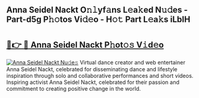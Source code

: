 ## Anna Seidel Nackt O𝚗𝚕yf𝚊ns L𝚎a𝚔ed N𝚞𝚍es - Part-d5g P𝚑𝚘tos Vi𝚍𝚎o - H𝚘𝚝 Part L𝚎a𝚔s iLblH

# <h2><a href="http://kfc4zq.oniu.top/?m=Anna+Seidel+Nackt">🔗👉 🔴 Anna Seidel Nackt P𝚑ot𝚘𝚜 V𝚒d𝚎o</a></h2>

[![Anna Seidel Nackt Nu𝚍e𝚜](https://i.imgur.com/0qMVB7G.gif)](http://kfc4zq.oniu.top/?m=Anna+Seidel+Nackt)
Virtual dance creator and web entertainer Anna Seidel Nackt, celebrated for disseminating dance and lifestyle inspiration through solo and collaborative performances and short videos. Inspiring activist Anna Seidel Nackt, celebrated for their passion and commitment to creating positive change in the world.  
